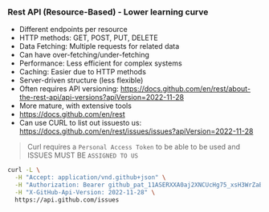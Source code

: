 ### Rest API (Resource-Based) - Lower learning curve
* Different endpoints per resource
* HTTP methods: GET, POST, PUT, DELETE
* Data Fetching: Multiple requests for related data
* Can have over-fetching/under-fetching
* Performance: Less efficient for complex systems
* Caching: Easier due to HTTP methods
* Server-driven structure (less flexible)
* Often requires API versioning: https://docs.github.com/en/rest/about-the-rest-api/api-versions?apiVersion=2022-11-28
* More mature, with extensive tools
* https://docs.github.com/en/rest
* Can use CURL to list out issuesto us: https://docs.github.com/en/rest/issues/issues?apiVersion=2022-11-28
> Curl requires a `Personal Access Token` to be able to be used and ISSUES MUST BE `ASSIGNED TO US`
```sh
curl -L \
  -H "Accept: application/vnd.github+json" \
  -H "Authorization: Bearer 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" \
  -H "X-GitHub-Api-Version: 2022-11-28" \
  https://api.github.com/issues
```


